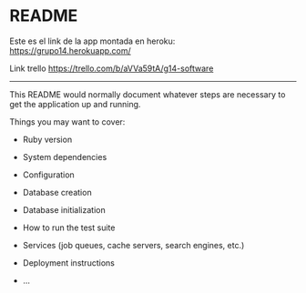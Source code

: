 # README

Este es el link de la app montada en heroku: https://grupo14.herokuapp.com/

Link trello https://trello.com/b/aVVa59tA/g14-software



------------------

This README would normally document whatever steps are necessary to get the
application up and running.

Things you may want to cover:

* Ruby version

* System dependencies

* Configuration

* Database creation

* Database initialization

* How to run the test suite

* Services (job queues, cache servers, search engines, etc.)

* Deployment instructions

* ...
